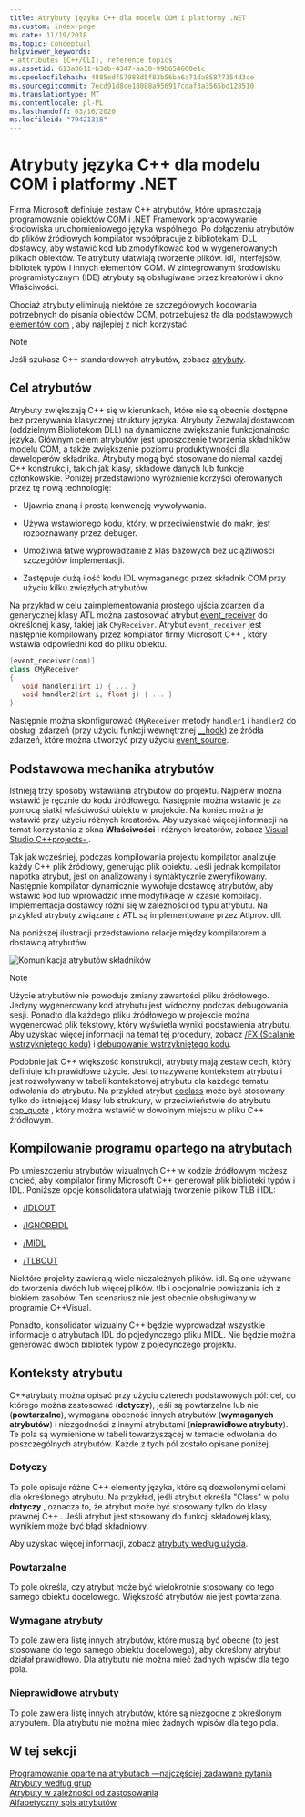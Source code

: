 ```yaml
---
title: Atrybuty języka C++ dla modelu COM i platformy .NET
ms.custom: index-page
ms.date: 11/19/2018
ms.topic: conceptual
helpviewer_keywords:
- attributes [C++/CLI], reference topics
ms.assetid: 613a3611-b3eb-4347-aa38-99b654600e1c
ms.openlocfilehash: 4885edf57988d5f83b56ba6a71da85877354d3ce
ms.sourcegitcommit: 7ecd91d8ce18088a956917cdaf3a3565bd128510
ms.translationtype: MT
ms.contentlocale: pl-PL
ms.lasthandoff: 03/16/2020
ms.locfileid: "79421318"
---
```

# <a name="c-attributes-for-com-and-net"></a>Atrybuty języka C++ dla modelu COM i platformy .NET

Firma Microsoft definiuje zestaw C++ atrybutów, które upraszczają programowanie obiektów COM i .NET Framework opracowywanie środowiska uruchomieniowego języka wspólnego. Po dołączeniu atrybutów do plików źródłowych kompilator współpracuje z bibliotekami DLL dostawcy, aby wstawić kod lub zmodyfikować kod w wygenerowanych plikach obiektów. Te atrybuty ułatwiają tworzenie plików. idl, interfejsów, bibliotek typów i innych elementów COM. W zintegrowanym środowisku programistycznym (IDE) atrybuty są obsługiwane przez kreatorów i okno Właściwości.

Chociaż atrybuty eliminują niektóre ze szczegółowych kodowania potrzebnych do pisania obiektów COM, potrzebujesz tła dla [podstawowych elementów com](/windows/win32/com/the-component-object-model) , aby najlepiej z nich korzystać.

> [!NOTE]
> Jeśli szukasz C++ standardowych atrybutów, zobacz [atrybuty](../../cpp/attributes.md).

## <a name="purpose-of-attributes"></a>Cel atrybutów

Atrybuty zwiększają C++ się w kierunkach, które nie są obecnie dostępne bez przerywania klasycznej struktury języka. Atrybuty Zezwalaj dostawcom (oddzielnym Bibliotekom DLL) na dynamiczne zwiększanie funkcjonalności języka. Głównym celem atrybutów jest uproszczenie tworzenia składników modelu COM, a także zwiększenie poziomu produktywności dla deweloperów składnika. Atrybuty mogą być stosowane do niemal każdej C++ konstrukcji, takich jak klasy, składowe danych lub funkcje członkowskie. Poniżej przedstawiono wyróżnienie korzyści oferowanych przez tę nową technologię:

- Ujawnia znaną i prostą konwencję wywoływania.

- Używa wstawionego kodu, który, w przeciwieństwie do makr, jest rozpoznawany przez debuger.

- Umożliwia łatwe wyprowadzanie z klas bazowych bez uciążliwości szczegółów implementacji.

- Zastępuje dużą ilość kodu IDL wymaganego przez składnik COM przy użyciu kilku zwięzłych atrybutów.

Na przykład w celu zaimplementowania prostego ujścia zdarzeń dla generycznej klasy ATL można zastosować atrybut [event_receiver](event-receiver.md) do określonej klasy, takiej jak `CMyReceiver`. Atrybut `event_receiver` jest następnie kompilowany przez kompilator firmy Microsoft C++ , który wstawia odpowiedni kod do pliku obiektu.

```cpp
[event_receiver(com)]
class CMyReceiver
{
   void handler1(int i) { ... }
   void handler2(int i, float j) { ... }
}
```

Następnie można skonfigurować `CMyReceiver` metody `handler1` i `handler2` do obsługi zdarzeń (przy użyciu funkcji wewnętrznej [__hook](../../cpp/hook.md)) ze źródła zdarzeń, które można utworzyć przy użyciu [event_source](event-source.md).

## <a name="basic-mechanics-of-attributes"></a>Podstawowa mechanika atrybutów

Istnieją trzy sposoby wstawiania atrybutów do projektu. Najpierw można wstawić je ręcznie do kodu źródłowego. Następnie można wstawić je za pomocą siatki właściwości obiektu w projekcie. Na koniec można je wstawić przy użyciu różnych kreatorów. Aby uzyskać więcej informacji na temat korzystania z okna **Właściwości** i różnych kreatorów, zobacz [Visual Studio C++projects- ](../../build/creating-and-managing-visual-cpp-projects.md).

Tak jak wcześniej, podczas kompilowania projektu kompilator analizuje każdy C++ plik źródłowy, generując plik obiektu. Jeśli jednak kompilator napotka atrybut, jest on analizowany i syntaktycznie zweryfikowany. Następnie kompilator dynamicznie wywołuje dostawcę atrybutów, aby wstawić kod lub wprowadzić inne modyfikacje w czasie kompilacji. Implementacja dostawcy różni się w zależności od typu atrybutu. Na przykład atrybuty związane z ATL są implementowane przez Atlprov. dll.

Na poniższej ilustracji przedstawiono relacje między kompilatorem a dostawcą atrybutów.

![Komunikacja atrybutów składników](../media/vccompattrcomm.gif "Komunikacja atrybutów składników")

> [!NOTE]
> Użycie atrybutów nie powoduje zmiany zawartości pliku źródłowego. Jedyny wygenerowany kod atrybutu jest widoczny podczas debugowania sesji. Ponadto dla każdego pliku źródłowego w projekcie można wygenerować plik tekstowy, który wyświetla wyniki podstawienia atrybutu. Aby uzyskać więcej informacji na temat tej procedury, zobacz [/FX (Scalanie wstrzykniętego kodu)](../../build/reference/fx-merge-injected-code.md) i [debugowanie wstrzykniętego kodu](/visualstudio/debugger/how-to-debug-injected-code).

Podobnie jak C++ większość konstrukcji, atrybuty mają zestaw cech, który definiuje ich prawidłowe użycie. Jest to nazywane kontekstem atrybutu i jest rozwoływany w tabeli kontekstowej atrybutu dla każdego tematu odwołania do atrybutu. Na przykład atrybut [coclass](coclass.md) może być stosowany tylko do istniejącej klasy lub struktury, w przeciwieństwie do atrybutu [cpp_quote](cpp-quote.md) , który można wstawić w dowolnym miejscu w pliku C++ źródłowym.

## <a name="building-an-attributed-program"></a>Kompilowanie programu opartego na atrybutach

Po umieszczeniu atrybutów wizualnych C++ w kodzie źródłowym możesz chcieć, aby kompilator firmy Microsoft C++ generował plik biblioteki typów i IDL. Poniższe opcje konsolidatora ułatwiają tworzenie plików TLB i IDL:

- [/IDLOUT](../../build/reference/idlout-name-midl-output-files.md)

- [/IGNOREIDL](../../build/reference/ignoreidl-don-t-process-attributes-into-midl.md)

- [/MIDL](../../build/reference/midl-specify-midl-command-line-options.md)

- [/TLBOUT](../../build/reference/tlbout-name-dot-tlb-file.md)

Niektóre projekty zawierają wiele niezależnych plików. idl. Są one używane do tworzenia dwóch lub więcej plików. tlb i opcjonalnie powiązania ich z blokiem zasobów. Ten scenariusz nie jest obecnie obsługiwany w programie C++Visual.

Ponadto, konsolidator wizualny C++ będzie wyprowadzał wszystkie informacje o atrybutach IDL do pojedynczego pliku MIDL. Nie będzie można generować dwóch bibliotek typów z pojedynczego projektu.

## <a name="contexts"></a>Konteksty atrybutu

C++atrybuty można opisać przy użyciu czterech podstawowych pól: cel, do którego można zastosować (**dotyczy**), jeśli są powtarzalne lub nie (**powtarzalne**), wymagana obecność innych atrybutów (**wymaganych atrybutów**) i niezgodności z innymi atrybutami (**nieprawidłowe atrybuty**). Te pola są wymienione w tabeli towarzyszącej w temacie odwołania do poszczególnych atrybutów. Każde z tych pól zostało opisane poniżej.

### <a name="applies-to"></a>Dotyczy

To pole opisuje różne C++ elementy języka, które są dozwolonymi celami dla określonego atrybutu. Na przykład, jeśli atrybut określa "Class" w polu **dotyczy** , oznacza to, że atrybut może być stosowany tylko do klasy prawnej C++ . Jeśli atrybut jest stosowany do funkcji składowej klasy, wynikiem może być błąd składniowy.

Aby uzyskać więcej informacji, zobacz [atrybuty według użycia](attributes-by-usage.md).

### <a name="repeatable"></a>Powtarzalne

To pole określa, czy atrybut może być wielokrotnie stosowany do tego samego obiektu docelowego. Większość atrybutów nie jest powtarzana.

### <a name="required-attributes"></a>Wymagane atrybuty

To pole zawiera listę innych atrybutów, które muszą być obecne (to jest stosowane do tego samego obiektu docelowego), aby określony atrybut działał prawidłowo. Dla atrybutu nie można mieć żadnych wpisów dla tego pola.

### <a name="invalid-attributes"></a>Nieprawidłowe atrybuty

To pole zawiera listę innych atrybutów, które są niezgodne z określonym atrybutem. Dla atrybutu nie można mieć żadnych wpisów dla tego pola.

## <a name="in-this-section"></a>W tej sekcji

[Programowanie oparte na atrybutach —najczęściej zadawane pytania](attribute-programming-faq.md)<br/>
[Atrybuty według grup](attributes-by-group.md)<br/>
[Atrybuty w zależności od zastosowania](attributes-by-usage.md)<br/>
[Alfabetyczny spis atrybutów](attributes-alphabetical-reference.md)